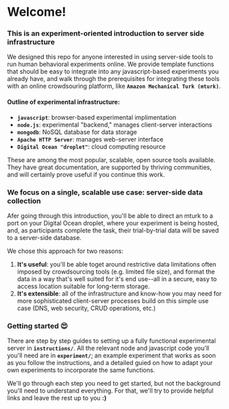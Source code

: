 # Welcome! 
### This is an experiment-oriented introduction to server side infrastructure

We designed this repo for anyone interested in using server-side tools to run human behavioral experiments online. We provide template functions that should be easy to integrate into any javascript-based experiments you already have, and walk through the prerequisites for integrating these tools with an online crowdsouring platform, like **`Amazon Mechanical Turk (mturk)`**.

#### Outline of experimental infrastructure: 

- **`javascript`**: browser-based experimental implimentation
- **`node.js`**: experimental "backend," manages client-server interactions 
- **`mongodb`**: NoSQL database for data storage
- **`Apache HTTP Server`**: manages web-server interface
- **`Digital Ocean "droplet"`**: cloud computing resource 

These are among the most popular, scalable, open source tools available. They have great documentation, are supported by thriving communities, and will certainly prove useful if you continue this work.

### We focus on a single, scalable use case: server-side data collection

Afer going through this introduction, you'll be able to direct an mturk to a port on your Digital Ocean droplet, where your experiment is being hosted, and, as participants complete the task, their trial-by-trial data will be saved to a server-side database. 

We chose this approach for two reasons:

1. **It's useful**: you'll be able toget around restrictive data limitations often imposed by crowdsourcing tools (e.g. limited file size), and format the data in a way that's well suited for it's end use--all in a secure, easy to access location suitable for long-term storage.
2. **It's extensible**: all of the infrastructure and know-how you may need for more sophisticated client-server processes build on this simple use case (DNS, web security, CRUD operations, etc.)  

### Getting started :heart_eyes:

There are step by step guides to setting up a fully functional experimental server in **`instructions/`**. All the relevant node and javascript code you'll you'll need are in **`experiment/`**; an example experiment that works as soon as you follow the instructions, and a detailed guied on how to adapt your own experiments to incorporate the same functions. 

We'll go through each step you need to get started, but not the background you'll need to understand everything. For that, we'll try to provide helpful links and leave the rest up to you **:)**